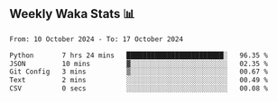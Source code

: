 ## Weekly Waka Stats 📊
<!--START_SECTION:waka-->

```txt
From: 10 October 2024 - To: 17 October 2024

Python       7 hrs 24 mins   ████████████████████████░   96.35 %
JSON         10 mins         ▓░░░░░░░░░░░░░░░░░░░░░░░░   02.35 %
Git Config   3 mins          ▒░░░░░░░░░░░░░░░░░░░░░░░░   00.67 %
Text         2 mins          ░░░░░░░░░░░░░░░░░░░░░░░░░   00.49 %
CSV          0 secs          ░░░░░░░░░░░░░░░░░░░░░░░░░   00.08 %
```

<!--END_SECTION:waka-->

<!--

Here are some ideas to get you started:

- 🔭 I’m currently working on (way to add branches committed on)
- 🌱 I’m currently learning Web Frameworks and Machine Learning! (Lisp, JS (react & angular), Python, and __)
- 💬 Ask me about ...
- 📫 How to reach me: 
- 😄 Pronouns: He/Him/His
- ⚡ Fun fact: ...

that-recsys-lab
-->
